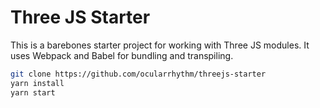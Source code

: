 # Three JS Starter

This is a barebones starter project for working with Three JS modules. It uses Webpack and Babel for bundling and transpiling.

```bash
git clone https://github.com/ocularrhythm/threejs-starter
yarn install
yarn start
```
